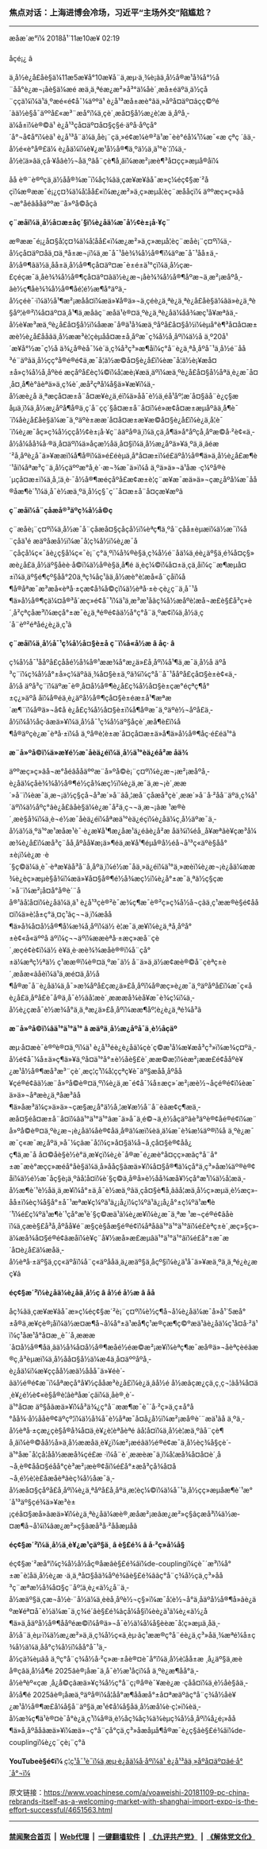 ### 焦点对话：上海进博会冷场，习近平“主场外交”陷尴尬？
------------------------

<div class="published">
 <span class="date" title="ä¸­å½æ¶é´">
  <time datetime="2018-11-10T02:19:00+08:00">
   æåæ´æ°ï¼ 2018å¹´11æ10æ¥ 02:19
  </time>
 </span>
</div>
<br/>
<div class="wsw">
 <span class="dateline">
  åçé¡¿ â
 </span>
 <p class="xmsonormal">
  ä¸­å½è¿å£åè§ä¼11æ5æ¥å°10æ¥å¨ä¸æµ·ä¸¾è¡ãä¸­å½å®æ¹å¾å°½å¨åå°è¿æ¬¡åè§ä¼æé æä¸ä¸ªéæ¿æ²»å³°ä¼åè´¸æå±éäºä¸ä½çå¨ççä¼ï¼ä¹ä¸ºæé«é¢å¯¼äººä¹ è¿å¹³æå±æè°âä¸»åºå¤äº¤âçç©ºé´ãä½è§å¯äººå£«æ³¨æå°ï¼ä¸çè´¸æå¤§å½æ¿è¦æ ä¸åºå¸­ä¼å±ï¼è®©ä¹ è¿å¹³çå¤äº¤å¤§ç§é·äºå·åºçå°´å°¬å¢å°ï¼èä¹ è¿å¹³å¨ä¼ä¸åè¡¨çä¸»é¢æ¼è®²ä¹æ¯èè°éå¼¹ï¼æ¯«æ çªç ´ãä¸­å½é«è°å®£ä¼ è¿åä¼ï¼è¥¿æ¹å½å®¶ä¸ºä½ä¸ä¹°è´¦ï¼ä¸­å½è¦ä»âä¸çå·¥åâè½¬åä¸ºâå¨çè¶å¸âï¼ææ²¡æè¶³å¤çç»æµå®åï¼
 </p>
 <p class="xmsonormal">
  åå è®¨è®ºçä¸ä½åå®¾æ¯ï¼åç¾âä¸çæ¥æ¥âå¯æ»ç¼é­ç¢§æ´²åçï¼æ®ææ¯é¡¿ç¤¾ä¼å­¦åå£«ï¼æ¿æ²»ä¸ç»æµå­¦èç¨æååçï¼ äººæç»ç»âå¬æ°åéâååäººæ¨å»ºå©åçã
 </p>
 <div class="wsw__embed">
 </div>
 <p>
  <strong>
   ç¨æåï¼ä¸­å½å¤æ±åç´§ï¼è¿åä¼æ¯å½¢è±¡å·¥ç¨
  </strong>
 </p>
 <p>
  æ®ææ¯é¡¿å¤§å­¦ç¤¾ä¼å­¦åå£«ï¼æ¿æ²»ä¸ç»æµå­¦èç¨æåè¡¨ç¤ºï¼ä¸­å½çå¤äº¤åä¸¤ä¸ªå±æ¬¡ï¼ä¸æ¯å¯¹åè¾¾å½å®¶ï¼äºæ¯å¯¹åå±ä¸­å½å®¶ãä½ä¸åå±ä¸­å½å®¶çå¤äº¤æ¯è±é±ä¹°çï¼ä¸­å½çæ­£çéçæ¯ä¸åè¾¾å½å®¶çå¤äº¤ãä½è¿æ¬¡åè¾¾å½å®¶åºæ¬ä¸æ²¡æåºå¸­ãè½ç¶åè¾¾å½å®¶åé¦é½æ¶å°äºä¸­å½çéè¯·ï¼ä½å¹¶æ²¡æåå¤ï¼æä»¥å®ä»¬ä¸çéè¿ä¸ªè¿ä¸ªè¿å£åè§ä¼ãä»è¿ä¸ªè§åº¦è®²ï¼å¤äº¤ä¸å¹¶ä¸æåãç¨æåä¹è®¤ä¸ºè¿ä¸ªè¿åä¼åå¾æç¹å¥æªãä¸­å½è¥æ³æä¸ºè¿å£å¤§å½ï¼åææ¯å®ä¹å¾æä¸ºåºå£å¤§å½ï¼èµå°è¶³å¤å¤æ±æè½è¿å£ååãä¸­å½ææ³è¦çèµåå¤æ±å¸åºæ¯ç¾å½å¸åºï¼ä½å ä¸º20å¹´æ¥å°½æ¯ç½å ä¾¿å®èå¯¼è´ä¸­ç¾å³ç³»æ¶åï¼ç°å¨è¿ä¸ªå¸åºå¯¹ä¸­å½é¨åå³é¨äºãä¸­å½çç°å®é®é¢ä¸æ¯å¦ä½æ©å¤§è¿å£ï¼èæ¯å¦ä½è¡¥æå¤±å»ç¾å½å¸åºèé æçåºå£èç¼©ï¼å¦æè¡¥æä¸äºï¼æä¸ºè¿å£å¤§å½åªä¸è¿æ¯å¤¸å¤¸å¶è°ãèªä»ä¸­ç¾è´¸æå²çªå¼å§ä»¥æ¥ï¼ä¸­å½æè¿å ä¸ªæçå¤æ±å¨å¤æ¥è¿ä¸éï¼ä»åå¯è½ä¸éå¹åº¦æ´å¤§ãå¨è¿ç§æåµä¸ï¼ä¸­å½æ¿åºå¶å®ä¸ç´å¨çç´§å¤æ±å¨å¤ï¼é»æ­¢å¤æ±æµåºãä¸å¶è¯´ï¼åè¿å£åè§ä¼æ¯ä¸ºäºè±ææ´å¤å¤æ±æ¥æ©å¤§è¿å£ï¼è¿ä¸å¦è¯´ï¼è¿æ¯åç»ç¾å½ççå½¢è±¡å·¥ç¨ãäºå®ä¸ï¼ä¸çä¸å¶ä»å°åºçå¸åºæ©å·²è¢«ä¸­å½å¼åå¾å·®ä¸å¤äºï¼ä»åçæ½åä¸å¤§ï¼ä¸­å½æ¿åºä»¥ä¸ºä¸­ä¸ãéæ´²å¸åºè¿å¯ä»¥ææï¼å¶å®ï¼ä»é£éèµä¸å°å¤æ±ï¼é£äºå½å®¶ä»ä¸­å½è¿å£æ¶è´¹åï¼åªæ³ç¨ä¸­å½çäººæ°å¸è´·æ¬¾æ¯ä»ï¼å ä¸ºä»ä»¬ä¹åæ ·ç¼ºå®è´µçå¤æ±ï¼ä¸å¸¦ä¸è·¯å½å®¶æéçåºå£æ¢æ±è¦ç¨æ¥æ¯æä»ä»¬çæ¿åºå¼æ¯åå®åæ¶è´¹ï¼ä¸å¯è½æä¸ºä¸­å½ç§¯ç´¯å¤æ±å¨å¤çæ¥æºã
 </p>
 <p>
  <strong>
   ç¨æåï¼å¨çåæå®³äºç¾å½å©ç
  </strong>
 </p>
 <p>
  ç¨æåè¡¨ç¤ºï¼ä¸­å½æ¯å¨çåæå¤§çåçå½ï¼èªç¶ä¸ºå¨çåå±èµæ­ï¼ä½æ¯ï¼å¨çåä¹é æäºåæå½ï¼æ¯å¦ç¾å½ï¼è¿æ¯å¨çåçå¼ç«¯ãè¿ç§å¼ç«¯è¡¨ç°ä¸ºï¼å¾®è§ä¸ç¾å½é¨åä¼ä¸éè¿äº§ä¸é¾å¤ç§»æè¿å£ä¸­å½äº§åèè·å©ï¼ä½å®è§ä¸å¶é ä¸èç¼©ï¼å¤±ä¸çä¸åï¼ç¨æ¶æµå¤±ï¼ä¸­äº§é¶çº§åå°20ä¸ªç¾åç¹ãä¸­å½æè°è¦æå«å¨çåï¼å¶å®åªæ¯æ³æå«èªå·±çæ¢å¾å©çï¼ä½èªå·±è·çè¿ç¨ä¸­å¯¹å¶ä»å½å®¶çä¼¤å®³å´æç»é¢å¯¹ï¼ä¹ä¸æ³æ¹åãç¾å½æåºè¦æå¬æ­£è§£å³ç»è´¸å²çªçåæ³ï¼æçå°±æ¯è¿ä¸ªé®é¢ãä½å°ç°å¨ä¸ºæ­¢ï¼ä¸­å½ä¸ç´å¨èº²éªåé¿è¿ä¸ç¹ã
 </p>
 <p>
  <strong>
   ç¨æåï¼ä¸­å½å¯¹ç¾å½å¤§è±å ç¨ï¼å«å½æ
  </strong>
  <strong>
   â
  </strong>
  <strong>
   åç·
  </strong>
  <strong>
   â
  </strong>
 </p>
 <p>
  ç¾å½å¯¹ååºå£çååé½å¾å®¹ææ¾å°æ¿ä»£å¸åºï¼å¹¶ä¸æ¯ä¸­å½å äºå³ç¨ï¼ç¾å½å°±å»ç¼äºãä¸¾å¤§è±ä¸ºä¾ï¼ç°å¨å¯¹ååºå£çå¤§è±è¢«ä¸­å½å äºå³ç¨ï¼äºæ¯è®¸å¤å½å®¶è¿å£ç¾å½å¤§è±çæ°éçªç¶å°±ç¿»äºå åï¼å®éä¸è¿äºå½å®¶çå¤§è±éæ±å¹¶æªæ´æ¶¨ï¼å®ä»¬å¢å è¿å£ç¾å½å¤§è±ï¼å¶å®æ¯ä¸ºäºè½¬åºå£ä¸­å½ï¼å½åç·ãæä»¥ï¼ä¸­å½å¯¹ç¾å½äº§åçè´¸æå¶è£ï¼å¶å®äºçè¿æ¯èªå·±ï¼å ä¸ºå®è¦è±æ´å¤çå¤æ±ä»å¶ä»å½å®¶åç·é£éä¹°ã
 </p>
 <p>
  <strong>
   æ¨å»ºå©ï¼ä»æ¥é½æ¯åèä¿éï¼ä¸­å½ä¹°èä¿éå²æ åä¾
  </strong>
 </p>
 <p>
  äººæç»ç»âå¬æ°åéâååäººæ¨å»ºå©è¡¨ç¤ºï¼è¿æ¬¡æ²¡æåºå¸­è¿åä¼çåè¾¾å½å®¶é½çå¾æç½ï¼è¿ä¸æ¯ä¸æ¬¡è´¸ææ´»å¨ï¼èæ¯ä¸æ¬¡ä½ç§çå¬å³æ´»å¨ãå¸¦æå¨çåæå³çè´¸ææ´»å¨å·²å­å¨äºä¸ç¾å¹´äºï¼ä½åºç°âè¿å£âåè§ä¼è¿æ¯å²ä¸ç¬¬ä¸æ¬¡ãæ ¹æ®è´¸æè§å¾ï¼ä¸è¬é½æ¯åèä¿éï¼åªæä¹°èä¿éçï¼è¿åä¼ç¸å½äºæ¯ä¸­å½ä½ä¸ºä¹°æ¹æåæ¹è¯·è¿æ¥å¹¶æ¿åæ¹ä¿éãè¿å²æ åä¾ï¼éå¸¸å¥æªãè¥çæ³å¼æ¾è¿å£ï¼æå³ç¨åå¸åºåå¥æ¡ä»¶éä¸æ¥å¹¶éµå®å½éå¬å¹³ç«äºè§åå°±è¡ï¼è¿æ ·è´§ç©ä¼ä¸è¯·èªæ¥ãå³å¨å¸åºä¸ï¼é½æ¯åä¸»ä¿éï¼ä¹°ä¸»æèï¼è¿æ¬¡è¿åä¼ææ¾è¿èç»æµè§å¾ï¼æä»¥å¤§å®¶é½å¾æç½ï¼è¿å°±æ¯ä¸ªä½ç§çæ´»å¨ï¼æ²¡å¤å°å®è´¨åå®¹ãå¦å¤ï¼è¿åä¼ä¸ä¹ è¿å¹³çè®²è¯æ¾ç¶æ¯è®²ç»ç¾å½å¬çãä¸ç¹ææ®è§é¢åå¤ï¼ä»è¦å±ç°ä¸¤ç¹ãç¬¬ä¸ï¼æåå¶ä»å¾å¤å½å®¶å¼æ¾å¸åºï¼ä½ è¦æ¯ä¸æ¥ï¼è¿ä¸ªå¸åºå°±è¢«å«äººå äºï¼ç¬¬äºï¼ææèªå·±æç»æå¨çè´¸æçé¢è¢ï¼ä½ è¥ä¸è·æè¾¾æåè®®ï¼å¨çå°±ä¼æªç½ªä½ ç¹ææ®ï¼è®¤ä¸ºæ¯ä½ å¨ä»ä¸­ä½æ¢æè®©å¨çèªç±è´¸æåæ«ãåèï¼ä¹ä¸æé¤ä¸­å½å¶å®æ¯å¨è¿åä¼ä¸å¯»æ¾åºå£çæ¿ä»£å¸åºï¼å®æç»è¿æ¯ä¸ºäºåºå£ï¼æ¯ç«åè¿å£ä¸åºå£è¯å®ä¸å¯è½ãå¦æè´¸æææå¾èå¥æ¯è¾ç¼ï¼ä¸­å½è¿çæå¯è½æ¾å°ä¸ä¸ªæ¿ä»£å¸åºï¼ææ¶åº¦è¿è¿ä¸ªé¾å³ã
 </p>
 <p>
  <strong>
   æ¨å»ºå©ï¼âä¹°ä¹°ä¹°
  </strong>
  <strong>
   â
  </strong>
  <strong>
   æäºä¸­å½æ¿åºå¯ä¸è½åçäº
  </strong>
 </p>
 <p>
  æµ·å¤æè¯è®ºè®¤ä¸ºï¼ä¹ è¿å¹³éè¿è¿åä¼çè´­ç©æ¹å¼æ¥æå³ç³»ï¼æ¾ç¤ºä¸­å½é¢å¯¼å±ä»ç¶ä»¥ä¸ºå¤ä¹°å°±è½åè§£è´¸ææ©æ¦ï¼èæ²¡ææ­£é¢ååºè¥¿æ¹å½å®¶æå³æ³¨çè´¸æç¦ç¹ï¼å¦ççªç¥è¯äº§æåå¸åºåå¥ç­é®é¢ãä½æ¨å»ºå©è®¤ä¸ºï¼è¿ä¸æ¯é¢å¯¼å±æç»´æ²¡æè½¬åçé®é¢ï¼èæ¯ä»ä»¬åªæè¿ä¸ªåæ³ãå¶ä»åæ³ä¼ç»ä»ä»¬çæ§æ¿å°ä½å¸¦æ¥æ½å¨å¨èãæ¢ç¶æä¸­æå¤§éå¤æ±å¨å¤ï¼âä¹°ä¹°ä¹°âæ¯ä»å¯ä¸é©¬ä¸è½åçäºãè³äºè®¢åé®é¢ï¼æ¨å»ºå©è®¤ä¸ºè¿æ¬¡è¿åä¼åè®¢åä¸å®ä¼æï¼èä¸ä¼æ¯è¾æ¼äº®ï¼å ä¸ºè¿æ¯æ¯ç«æ¯æ¿åºä¸»å¯¼çãæ¯å¦ï¼ç»å¤§ä¼å¬å¸çå¤§è®¢åå¿ç¶ä¸æ¯å å¤©åè§è½è°ä¸æ¥çï¼è¿è¯å®æ¯é¿æè°å¤çç»æãç°å¨å°±æ¯æè°æçç»æéå°åè§ä¼ä¸å»ååç§ãæä»¥ï¼å¤§å®¶ä¼çå°ä¸ç³»åæ¼äº®è®¢åï¼ä½é½æ¯åç§è¡ä¸ºãå¦å¤ï¼è´§ç©ä¸å®å»è½åå¾æå¥½çå°æ¹ï¼ä½å¦æä¸­å½æ¶è´¹è½åä¸ä¸æ¥ï¼å°±ä¸å¯è½æä¸ºâä¸çå¤§è¶å¸âãå¦æä¸­å½ç»æµä¸è½æç»­åå±ï¼èç¾å§å°±å¯¹æªæ¥ç¼ºä¹ä¿¡å¿ï¼ç¼ºä¹ä¿¡å¿å°±ç¼ºä¹æ¶è´¹ï¼é£ç¼ºä¹æ¶è´¹çå°æ¹è´§ç©æä¹ä¼è¿æ¥ï¼è¿æ¯ä¸ªæ ¹æ¬çé®é¢ãåèï¼ä¸çæè§£å³å¸åºåå¥é¨æ§ç­è§åæ§é®é¢ï¼åªåâä¹°ä¹°ä¹°âï¼é£èªç±è´¸æç»§ç»­ä¼æå¾å¤§é®é¢ãæåï¼è¥ç¨å¥½æå»æ£æµâä¹°ä¹°ä¹°âï¼é£å°±æ¯æ´å¤è¿å£ä¼æåä¸­å½èªå·±äº§ä¸çç«äºåï¼å¨ç«äºååä¸ä¿æäº§ä¸åçº§ï¼è¿ä¹å¯ä»¥æä¸ºä¸ä¸ªé¿è¿æç¥ã
 </p>
 <p>
  <strong>
   é­ç¢§æ´²ï¼è¿åä¼è¿åä¸­å½ç
  </strong>
  <strong>
   â
  </strong>
  <strong>
   å½é å½æ
  </strong>
  <strong>
   â
  </strong>
  <strong>
   åå
  </strong>
 </p>
 <p>
  åç¾ãä¸çæ¥æ¥ãå¯æ»ç¼é­ç¢§æ´²è¡¨ç¤ºï¼è½ç¶å¬å¼è¿åä¼æ¯å»å¹´5æå°±å®ä¸æ¥çè®¡åï¼ä½æ­¤æ¶å¬å¼å°±ä¹æå¶ç¹æ®çæ¶ç©ºæä¹ãè¿åä¼ç­¹å¤å·²ä¹ï¼ç­¹åæ¹å°å¤æ¸¸è¯´å¸æææ´å¤å½å®¶åä¸ãä½å¾å¤å½å®¶æåé½éæ©æ²¡æ¥ï¼èªç¶æ¯æå®ä»¬åèªçèéãæ®ç¸å³èµæï¼ä¸­å½åå¤§å½ä¼æ4ä¸å¤äººåºå¸­è¿åä¼ï¼æ¥ççåå½æä½ååå¯ä»¥éè´­ãä½é®é¢æ¯ï¼åªæçå°å¥½çååæ³è¿å£ï¼è¿ä¸âå½é å½æâçæ¿ç­ä¸ç¸ç¬¦ãå¾å¤ä¸è¥¿é½è¢«è§å®è¦âèªåæ´çâï¼ä¸åè®¸è´­ä¹°å¤æ äº§åãæä»¥ï¼å³ä¾¿ç°å¨ææ¶æ¯è¯´å·²ç»ä¸ç±å°å°åå¾·å½ååè®¢äºçº¦ï¼ä½å¾å¯è½åªæ¯å¤å¿å½ï¼æ²¡æå®è´¨æä¹ãå ä¸ºä¸­å½èªå·±çæ¿ç­è§å®å¾å¤ä¸è¥¿è¦èªåèªé ãå¦å¤ï¼ä¸­å½è¦æä¸ºâå¨çè¶å¸âï¼è®©åå½å»ä¸­å½ææåä¸è¥¿ï¼æ²¡æéãä½é®é¢æ¯ä¸­å½èç¾å§çè´­ä¹°åæ¯å¦çå¦åå½ææå¾çé£æ ·ï¼å¨è´¸ææèæ¯ä¸ï¼å¦æå¾å¤å¤è´¸å¬å¸è®¢åå¤§éåå°çè³æ²¡æè®¢åï¼é£å°±æå³çå¾å¤å¬å¸é½è¦è£åæåèªãèç¾å½åæ¯ä¸­å½æå¤§çåºå£å¸åºï¼è¿ä¸ªåºå£å¸åºä¸æ¦èç¼©ï¼ä¼å¯¹ä¸­å½çç»æµåæ¶è´¹æ°´å¹³äº§çé¾ä»¥æ³è±¡çéå¤§æå»ãæä»¥ï¼è¿ä¸ªè¿åä¼æè®¸æåæ²¡æâæ¿æ²»ç§âçæå³ï¼ä½æ­¤æ¶å¬å¼ï¼âæ¿æ²»ç§âæå³å·²ååæµåã
 </p>
 <p>
  <strong>
   é­ç¢§æ´²ï¼ä¸­å½ä¸è¥¿æ¹çäº§ä¸
  </strong>
  <strong>
   â
  </strong>
  <strong>
   è§£é¾
  </strong>
  <strong>
   â
  </strong>
  <strong>
   å·²ç»å¼å§
  </strong>
 </p>
 <p>
  é­ç¢§æ´²æå°ï¼ç¾å½å½åç®åæâè§£é¾âï¼de-couplingï¼çè¯´æ³ï¼å°±æ¯è¦åä¸­å½è¿æ ·ä¸ä¸ªå¤§åä¾åºé¾âè§£é¾âãç°å¨ç¾å½çä¸ç³»åå³ç¨æªæ½å¾å¤§ç¨åº¦ä¸è¿«ä½¿å¨ä¸­å½æäº§ä¸çæ¬å½è·¨å½ä¼ä¸èèå¸åºè½¬ç§»ï¼æ¯å¦è½¬å°ä¸åäºå½å®¶å»ãè¿äºæ­¥éª¤å¯è½ä¼æ¯ä¸­ç¾é´âè§£é¾âçå¼å§ï¼èè¿ä¹ä¼è¿«ä½¿å¶ä»ä¸åäºå½å®¶ååºéæ©ï¼å®ä»¬å¯è½ä¼å¼å§èèæ¯å¦ç»æµä¸åä¸­å½å¨ä¸èµ·ï¼ä½æ¿æ²»ä¸ä¸ç¾å½ç«ä¸èµ·ãç¹ææ®ç°å¨éè¿ä¸ç³»åä¸¾æªé¼å±ç¾å½ä¼ä¸åå°ç¾å½ï¼åå°å¯¹ä¸­å½çä¾èµãå ä¸ºç°å¨ç¾å½å·²ç»æ·±åè®¤è¯å°ï¼ä¸­å½è¦åå±æ ¸å¿äº§ä¸æèå®çâä¸­å½å¶é 2025âè®¡åæ¯ä¸å¯è½æ¹åçï¼å ä¸ºè¿æ¶åå°ä¸­å½èªèº«çæ ¸å¿å©çãæä»¥ç¾å½ç°å¨ç¡®å®è¯¥æè¿æ ·çåå¤ï¼ä¸è½åè§âä¸­å½å¶é 2025âè®¡åæä¸ºäºå®ï¼å¦åå°æ¶ååæå°±å¤ªæäºãç°å¨ç¾å½åè¥¿æ¹å½å®¶æ­£å¼å§å¨äº§ä¸æ¹é¢å¼å§åä¸­å½æå¼è·ç¦»ï¼èä¸­å½æ¾ç¶ä¹è®¤è¯å°è¿ä¸ç¹ï¼å®ä¸è½åç¾åç¾ä¾èµç¾å½å¸åºï¼å¿é¡»åå¶ä»å¸åºååãæä»¥ï¼æä»¬ç°å¨çå°çä¸ç³»åæåµå¶å®æ¯è¿ç§âè§£é¾âï¼de-couplingï¼è¿ç¨çè¡¨ç°ã
 </p>
 <p class="xmsonormal">
  <strong>
   YouTubeè§é¢ï¼
  </strong>
  <a class="wsw__a" href="https://youtu.be/eNmeM5toFiQ" target="_blank">
   ç¦ç¹å¯¹è¯ï¼ä¸æµ·è¿åä¼å·åºï¼ä¹ è¿å¹³âä¸»åºå¤äº¤âé·å°´å°¬ï¼
  </a>
 </p>
 <div class="clear">
 </div>
 <div class="mediaReplacer externalMedia">
  <div class="c-sticky-container">
   <div class="c-sticky-element" data-sp_api="youtube">
    <span class="c-sticky-element__close-el c-sticky-element__swipe-el ta-c" title="å³é­">
     <span class="ico ico-close m-0">
     </span>
    </span>
    <div class="external-content-placeholder">
    </div>
    <script>
    </script>
   </div>
  </div>
 </div>
 <p class="xmsonormal">
 </p>
 <p class="xmsonormal">
 </p>
 <p>
 </p>
 <p>
 </p>
 <p>
 </p>
</div>

原文链接：https://www.voachinese.com/a/voaweishi-20181109-pc-china-rebrands-itself-as-a-welcoming-market-with-shanghai-import-expo-is-the-effort-successful/4651563.html


------------------------
#### [禁闻聚合首页](https://github.com/gfw-breaker/banned-news/blob/master/README.md) &nbsp;|&nbsp; [Web代理](https://github.com/gfw-breaker/open-proxy/blob/master/README.md) &nbsp;|&nbsp;  [一键翻墙软件](https://github.com/gfw-breaker/nogfw/blob/master/README.md) &nbsp;|&nbsp; [《九评共产党》](https://github.com/gfw-breaker/9ping.md/blob/master/README.md#九评之一评共产党是什么) &nbsp;|&nbsp; [《解体党文化》](https://github.com/gfw-breaker/jtdwh.md/blob/master/README.md#绪论)